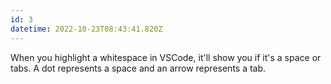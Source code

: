 ```yaml
---
id: 3
datetime: 2022-10-23T08:43:41.820Z
---
```


When you highlight a whitespace in VSCode, it'll show you if it's a space or tabs. A dot represents a space and an arrow represents a tab.
